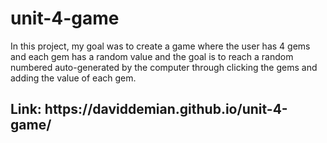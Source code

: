 # unit-4-game

In this project, my goal was to create a game where the user has 4 gems and each gem has a random value and the goal is to reach a random numbered auto-generated by the computer through clicking the gems and adding the value of each gem.

<h2> Link: https://daviddemian.github.io/unit-4-game/ </h2>
